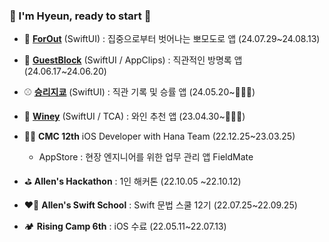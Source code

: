 ### 💫 I'm Hyeun, ready to start 
* 👻 [**ForOut**](https://github.com/DeveloperAcademy-POSTECH/2024-MC3-A16-PalangPalang) (SwiftUI) : 집중으로부터 벗어나는 뽀모도로 앱 (24.07.29~24.08.13)
* 🤖 [**GuestBlock**](https://github.com/DeveloperAcademy-POSTECH/2024-NC2-A46-App-Clips) (SwiftUI / AppClips) : 직관적인 방명록 앱 (24.06.17~24.06.20)
* ⚾️ [**승리지쿄**](https://github.com/DeveloperAcademy-POSTECH/2024-MC2-A11-YANOLJA) (SwiftUI) : 직관 기록 및 승률 앱 (24.05.20~🏃‍♀️‍➡️)
* 🍷 [**Winey**](https://github.com/AdultOfNineteen/WINEY-iOS) (SwiftUI / TCA) : 와인 추천 앱 (23.04.30~🏃‍♀️‍➡️)
* 👩‍💻 **CMC 12th** iOS Developer with Hana Team (22.12.25~23.03.25)
  * AppStore : 현장 엔지니어를 위한 업무 관리 앱 FieldMate
* ⛳️ **Allen's Hackathon** : 1인 해커톤 (22.10.05 ~22.10.12)

* ❤️‍🔥 **Allen's Swift School** : Swift 문법 스쿨 12기 (22.07.25~22.09.25)


* 🏕️ **Rising Camp 6th** : iOS 수료 (22.05.11~22.07.13)
